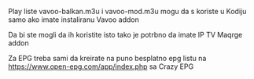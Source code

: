 Play liste  vavoo-balkan.m3u i vavoo-mod.m3u mogu da s koriste u Kodiju samo ako imate instaliranu Vavoo addon

Da bi ste mogli da ih koristite isto tako je potrbno da imate IP TV Maqrge addon

Za EPG treba sami da kreirate na puno besplatno epg listu na https://www.open-epg.com/app/index.php sa Crazy EPG


